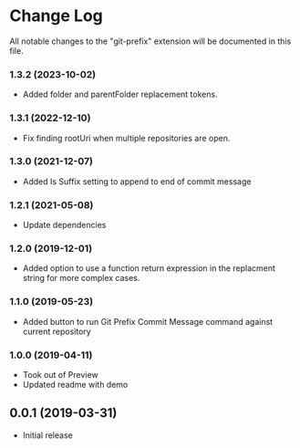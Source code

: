 # Change Log

All notable changes to the "git-prefix" extension will be documented in this file.

### 1.3.2 (2023-10-02)
- Added folder and parentFolder replacement tokens.

### 1.3.1 (2022-12-10)
- Fix finding rootUri when multiple repositories are open.

### 1.3.0 (2021-12-07)
- Added Is Suffix setting to append to end of commit message

### 1.2.1 (2021-05-08)
- Update dependencies

### 1.2.0 (2019-12-01)
- Added option to use a function return expression in the replacment string for more complex cases.

### 1.1.0 (2019-05-23)
- Added button to run Git Prefix Commit Message command against current repository

### 1.0.0 (2019-04-11)

- Took out of Preview
- Updated readme with demo

## 0.0.1 (2019-03-31)

- Initial release